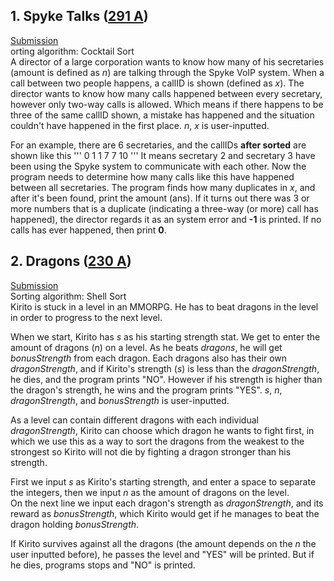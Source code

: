## 1. Spyke Talks ([291 A](http://codeforces.com/problemset/problem/291/A))
[Submission](http://codeforces.com/contest/291/submission/42828410)  
orting algorithm: Cocktail Sort  
A director of a large corporation wants to know how many of his secretaries (amount is defined as *n*) are talking through the Spyke VoIP system. When a call between two people happens, a callID is shown (defined as *x*). The director wants to know how many calls happened between every secretary, however only two-way calls is allowed. Which means if there happens to be three of the same callID shown, a mistake has happened and the situation couldn't have happened in the first place. *n*, *x* is user-inputted.

For an example, there are 6 secretaries, and the callIDs **after sorted** are shown like this
'''
0 1 1 7 7 10
'''
It means secretary 2 and secretary 3 have been using the Spyke system to communicate with each other. Now the program needs to determine how many calls like this have happened between all secretaries. The program finds how many duplicates in *x*, and after it's been found, print the amount (ans). If it turns out there was 3 or more numbers that is a duplicate (indicating a three-way (or more) call has happened), the director regards it as an system error and **-1** is printed. If no calls has ever happened, then print **0**.


## 2. Dragons ([230 A](http://codeforces.com/problemset/problem/230/A))
[Submission](http://codeforces.com/contest/230/submission/42834394)  
Sorting algorithm: Shell Sort  
Kirito is stuck in a level in an MMORPG. He has to beat dragons in the level in order to progress to the next level.

When we start, Kirito has *s* as his starting strength stat. We get to enter the amount of dragons (*n*) on a level. As he beats *dragons*, he will get *bonusStrength* from each dragon. Each dragons also has their own *dragonStrength*, and if Kirito's strength (*s*) is less than the *dragonStrength*, he dies, and the program prints "NO". However if his strength is higher than the dragon's strength, he wins and the program prints "YES". *s*, *n*, *dragonStrength*, and *bonusStrength* is user-inputted.

As a level can contain different dragons with each individual *dragonStrength*, Kirito can choose which dragon he wants to fight first, in which we use this as a way to sort the dragons from the weakest to the strongest so Kirito will not die by fighting a dragon stronger than his strength.

First we input *s* as Kirito's starting strength, and enter a space to separate the integers, then we input *n* as the amount of dragons on the level.  
On the next line we input each dragon's strength as *dragonStrength*, and its reward as *bonusStrength*, which Kirito would get if he manages to beat the dragon holding *bonusStrength*.

If Kirito survives against all the dragons (the amount depends on the *n* the user inputted before), he passes the level and "YES" will be printed. But if he dies, programs stops and "NO" is printed.

